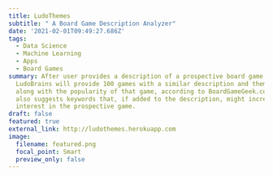 ```yaml
---
title: LudoThemes
subtitle: " A Board Game Description Analyzer"
date: '2021-02-01T09:49:27.686Z'
tags:
  - Data Science
  - Machine Learning
  - Apps
  - Board Games
summary: After user provides a description of a prospective board game,
  LudoBrains will provide 100 games with a similar description and theming,
  along with the popularity of that game, according to BoardGameGeek.com. It
  also suggests keywords that, if added to the description, might increase
  interest in the prospective game.
draft: false
featured: true
external_link: http://ludothemes.herokuapp.com
image:
  filename: featured.png
  focal_point: Smart
  preview_only: false
---
```

